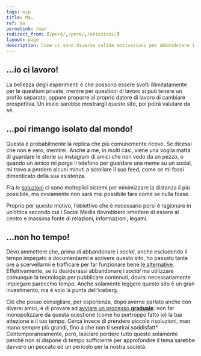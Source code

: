 ```yaml
---
tags: wip
title: Ma…
ref: ma
permalink: /ma/
redirect_from: [/però/,/pero/,/obiezioni/]
layout: page
description: Come ci sono diverse valide motivazioni per abbandonare i <i>Social Media</i>, ce ne sono innumerevoli, probabilmente di più, per non farlo. Qui affrontiamo le più comuni.
---
```

## …io ci lavoro!

La bellezza degli esperimenti è che possono essere svolti illimitatamente per le questioni private, mentre per questioni di lavoro si può tenere un profilo separato, oppure proporre al proprio datore di lavoro di cambiare prospettiva. Un inizio sarebbe mostrargli questo sito, poi potrà valutare da sé.

## …poi rimango isolato dal mondo!

Questa è probabilmente la replica che più comunemente ricevo. Se dicessi che non è vero, mentirei. Anche a me, in molti casi, viene una voglia matta di guardare le storie su instagram di amici che non vedo da un pezzo, o quando un amico mi porge il telefono per guardare una meme su un social, mi trovo a perdere alcuni minuti a scrollare il suo feed, come se mi fossi dimenticato della sua esistenza.

Fra le [soluzioni](/soluzioni 'Soluzioni e Alternative') ci sono molteplici sistemi per minimizzare la distanza il più possibile, ma ovviamente non sarà mai possibile fare come se nulla fosse.

Proprio per questo motivo, l’obiettivo che è necessario porsi è ragionare in un’ottica secondo cui i Social Media dovrebbero smettere di essere al centro e massima fonte di relazioni, informazioni, legami.

## …non ho tempo!

Devo ammettere che, prima di abbandonare i *social*, anche escludendo il tempo impegato a documentarmi e scrivere questo sito, ho passato tante ore a scervellarmi e trafficare per far funzionare bene [le alternative](/soluzioni 'Soluzioni e Alternative'). Effettivamente, se tu desiderassi abbandonare i *social* ma utilizzare comunque la tecnologia per pubblicare contenuti, dovrai necessariamente impiegare parecchio tempo. Anche solamente leggere questo sito è un gran investimento, ma è solo la punta dell’iceberg.

Ciò che posso consigliare, per esperienza, dopo averne parlato anche con diversi amici, è di provare ad <u>avviare un processo <strong>graduale</strong></u>: non far monopolizzare da questa questione (come ho purtroppo fatto io) la tua attezione e il tuo tempo. Cerca invece di prendere piccole risoluzioni, man mano sempre più grandi, fino a che non ti sentirai soddisfatt\*.  
Contemporaneamente, però, lasciare perdere tutto questo solamente perché non si dispone di tempo sufficiente per approfondire il tema sarebbe davvero un peccato ed un pericolo per la nostra società.
